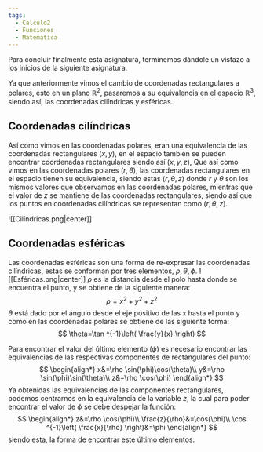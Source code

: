 ```yaml
---
tags:
  - Calculo2
  - Funciones
  - Matematica
---
```

Para concluir finalmente esta asignatura, terminemos dándole un vistazo a los inicios de la siguiente asignatura.

Ya que anteriormente vimos el cambio de coordenadas rectangulares a polares, esto en un plano $\mathbb{R}^{2}$, pasaremos a su equivalencia en el espacio $\mathbb{R}^{3}$, siendo así, las coordenadas cilíndricas y esféricas.

## Coordenadas cilíndricas

Así como vimos en las coordenadas polares, eran una equivalencia de las coordenadas rectangulares $(x,y)$, en el espacio también se pueden encontrar coordenadas rectangulares siendo así $(x,y,z)$, Que así como vimos en las coordenadas polares $(r,\theta)$, las coordenadas rectangulares en el espacio tienen su equivalencia, siendo estas $(r,\theta,z)$ donde $r$ y $\theta$ son los mismos valores que observamos en las coordenadas polares, mientras que el valor de $z$ se mantiene de las coordenadas rectangulares, siendo así que los puntos en coordenadas cilíndricas se representan como $(r,\theta,z)$.

![[Cilíndricas.png|center]]

## Coordenadas esféricas

Las coordenadas esféricas son una forma de re-expresar las coordenadas cilíndricas, estas se conforman por tres elementos, $\rho,\,\theta,\,\phi$.
![[Esféricas.png|center]]
$\rho$ es la distancia desde el polo hasta donde se encuentra el punto, y se obtiene de la siguiente manera:
$$
\rho=x^{2}+y^{2}+z^{2}
$$
$\theta$ está dado por el ángulo desde el eje positivo de las x hasta el punto y como en las coordenadas polares se obtiene de las siguiente forma:
$$
\theta=\tan ^{-1}\left( \frac{y}{x} \right)
$$

Para encontrar el valor del último elemento ($\phi$) es necesario encontrar las equivalencias de las respectivas componentes de rectangulares del punto:
$$
\begin{align*}
x&=\rho \sin(\phi)\cos(\theta)\\
y&=\rho \sin(\phi)\sin(\theta)\\
z&=\rho \cos(\phi)
\end{align*}
$$
Ya obtenidas las equivalencias de las componentes rectangulares, podemos centrarnos en la equivalencia de la variable $z$, la cual para poder encontrar el valor de $\phi$ se debe despejar la función:
$$
\begin{align*}
z&=\rho \cos(\phi)\\
\frac{z}{\rho}&=\cos(\phi)\\
\cos ^{-1}\left( \frac{x}{\rho} \right)&=\phi
\end{align*}
$$
siendo esta, la forma de encontrar este último elementos.